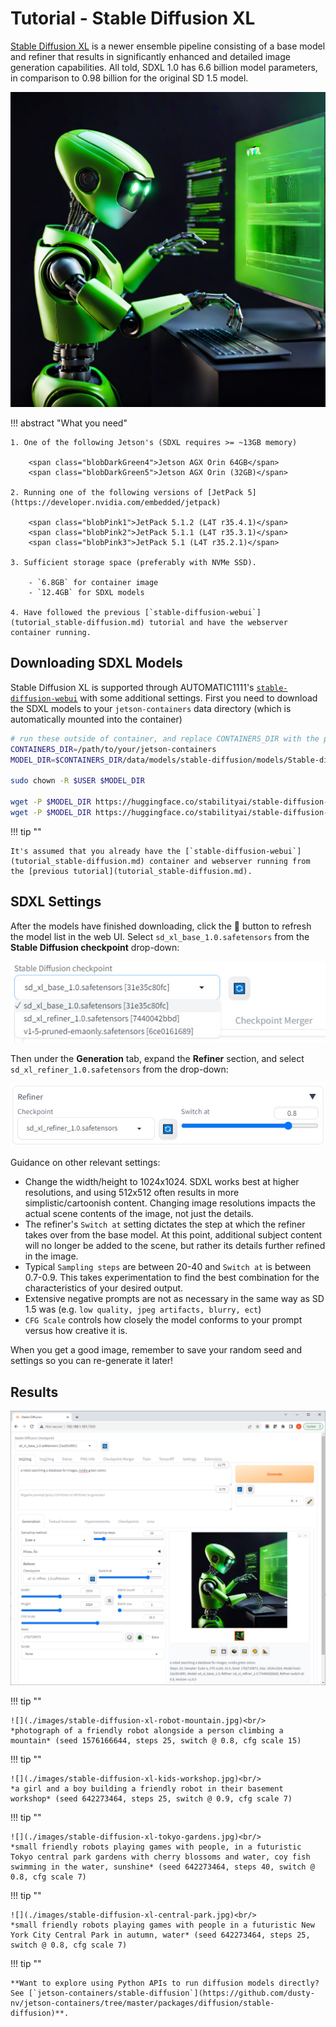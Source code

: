 # Tutorial - Stable Diffusion XL

[Stable Diffusion XL](https://huggingface.co/stabilityai/stable-diffusion-xl-base-1.0) is a newer ensemble pipeline consisting of a base model and refiner that results in significantly enhanced and detailed image generation capabilities.  All told, SDXL 1.0 has 6.6 billion model parameters, in comparison to 0.98 billion for the original SD 1.5 model.

![a robot searching a database for images, nvidia green colors](./images/stable-diffusion-xl-robot-terminal.jpg)

!!! abstract "What you need"

    1. One of the following Jetson's (SDXL requires >= ~13GB memory)

        <span class="blobDarkGreen4">Jetson AGX Orin 64GB</span>
        <span class="blobDarkGreen5">Jetson AGX Orin (32GB)</span>

    2. Running one of the following versions of [JetPack 5](https://developer.nvidia.com/embedded/jetpack)

        <span class="blobPink1">JetPack 5.1.2 (L4T r35.4.1)</span>
        <span class="blobPink2">JetPack 5.1.1 (L4T r35.3.1)</span>
        <span class="blobPink3">JetPack 5.1 (L4T r35.2.1)</span>

    3. Sufficient storage space (preferably with NVMe SSD).

        - `6.8GB` for container image
        - `12.4GB` for SDXL models
	   
    4. Have followed the previous [`stable-diffusion-webui`](tutorial_stable-diffusion.md) tutorial and have the webserver container running.

## Downloading SDXL Models
    
Stable Diffusion XL is supported through AUTOMATIC1111's [`stable-diffusion-webui`](tutorial_stable-diffusion.md) with some additional settings.  First you need to download the SDXL models to your `jetson-containers` data directory (which is automatically mounted into the container)
    
```bash
# run these outside of container, and replace CONTAINERS_DIR with the path to the jetson-containers repo on your device
CONTAINERS_DIR=/path/to/your/jetson-containers
MODEL_DIR=$CONTAINERS_DIR/data/models/stable-diffusion/models/Stable-diffusion/

sudo chown -R $USER $MODEL_DIR

wget -P $MODEL_DIR https://huggingface.co/stabilityai/stable-diffusion-xl-base-1.0/resolve/main/sd_xl_base_1.0.safetensors
wget -P $MODEL_DIR https://huggingface.co/stabilityai/stable-diffusion-xl-refiner-1.0/resolve/main/sd_xl_refiner_1.0.safetensors
```

!!! tip ""

    It's assumed that you already have the [`stable-diffusion-webui`](tutorial_stable-diffusion.md) container and webserver running from the [previous tutorial](tutorial_stable-diffusion.md).

## SDXL Settings

After the models have finished downloading, click the 🔄 button to refresh the model list in the web UI.  Select `sd_xl_base_1.0.safetensors` from the **Stable Diffusion checkpoint** drop-down:

![](./images/stable-diffusion-xl-model-select.jpg)

Then under the **Generation** tab, expand the **Refiner** section, and select `sd_xl_refiner_1.0.safetensors` from the drop-down:

![](./images/stable-diffusion-xl-refiner-settings.jpg)

Guidance on other relevant settings:

* Change the width/height to 1024x1024.  SDXL works best at higher resolutions, and using 512x512 often results in more simplistic/cartoonish content.  Changing image resolutions impacts the actual scene contents of the image, not just the details.
* The refiner's `Switch at` setting dictates the step at which the refiner takes over from the base model.  At this point, additional subject content will no longer be added to the scene, but rather its details further refined in the image.
* Typical `Sampling steps` are between 20-40 and `Switch at` is between 0.7-0.9.  This takes experimentation to find the best combination for the characteristics of your desired output.
* Extensive negative prompts are not as necessary in the same way as SD 1.5 was (e.g. `low quality, jpeg artifacts, blurry, ect`)
* `CFG Scale` controls how closely the model conforms to your prompt versus how creative it is.
    
When you get a good image, remember to save your random seed and settings so you can re-generate it later!

## Results

![](./images/stable-diffusion-xl-robot-generation.jpg)

!!! tip ""

    ![](./images/stable-diffusion-xl-robot-mountain.jpg)<br/>
    *photograph of a friendly robot alongside a person climbing a mountain* (seed 1576166644, steps 25, switch @ 0.8, cfg scale 15)
    
!!! tip ""

    ![](./images/stable-diffusion-xl-kids-workshop.jpg)<br/>
    *a girl and a boy building a friendly robot in their basement workshop* (seed 642273464, steps 25, switch @ 0.9, cfg scale 7)

!!! tip ""

    ![](./images/stable-diffusion-xl-tokyo-gardens.jpg)<br/>
    *small friendly robots playing games with people, in a futuristic Tokyo central park gardens with cherry blossoms and water, coy fish swimming in the water, sunshine* (seed 642273464, steps 40, switch @ 0.8, cfg scale 7)

!!! tip ""

    ![](./images/stable-diffusion-xl-central-park.jpg)<br/>
    *small friendly robots playing games with people in a futuristic New York City Central Park in autumn, water* (seed 642273464, steps 25, switch @ 0.8, cfg scale 7)
        
!!! tip ""

    **Want to explore using Python APIs to run diffusion models directly? See [`jetson-containers/stable-diffusion`](https://github.com/dusty-nv/jetson-containers/tree/master/packages/diffusion/stable-diffusion)**.